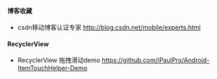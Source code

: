 
#### 博客收藏
+ csdn移动博客认证专家 http://blog.csdn.net/mobile/experts.html


#### RecyclerView
+ RecyclerView 拖拽滑动demo  https://github.com/iPaulPro/Android-ItemTouchHelper-Demo
